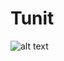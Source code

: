 # Tunit
![alt text](https://github.com/Tunit-AI/Tunit/blob/main/public/tunit.png?raw=true "Tunit Temp Logo")
